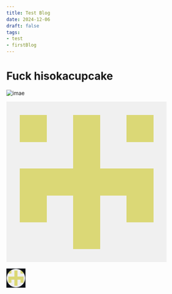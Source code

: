 ```yaml
---
title: Test Blog
date: 2024-12-06
draft: false
tags: 
- test 
- firstBlog
---
```


# Fuck hisokacupcake



![imae](https://scontent.ftbs5-3.fna.fbcdn.net/v/t39.30808-6/466001138_9041429502556328_789849932317665491_n.jpg?stp=dst-jpg_p526x296_tt6&_nc_cat=109&ccb=1-7&_nc_sid=833d8c&_nc_ohc=hnnWg_l-QqsQ7kNvgGG8sBc&_nc_zt=23&_nc_ht=scontent.ftbs5-3.fna&_nc_gid=A3N9aUAoV8UthpYA8v61tlO&oh=00_AYAEt-YxdiPY_usZws9U0uzJt4WJmzgY8FXobkrTFttoPg&oe=675A6EE6)


![Image Description](avatar.png)


![Image Description](pp.png)